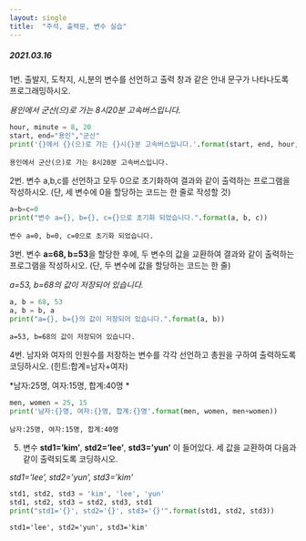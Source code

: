 ```yaml
---
layout: single
title:  "주석, 출력문, 변수 실습"
---
```


##### 2021.03.16

1번. 출발지, 도착지, 시,분의 변수를 선언하고 출력 창과 같은 안내 문구가 나타나도록 프로그래밍하시오. 

*용인에서 군산(으)로 가는 8시20분 고속버스입니다.*


```python
hour, minute = 8, 20
start, end="용인","군산"
print('{}에서 {}(으)로 가는 {}시{}분 고속버스입니다.'.format(start, end, hour,  minute)) 
```

    용인에서 군산(으)로 가는 8시20분 고속버스입니다.


2번. 변수 a,b,c를 선언하고 모두 0으로 초기화하여 결과와 같이 출력하는 프로그램을 작성하시오. (단, 세 변수에 0을 할당하는 코드는 한 줄로 작성할 것)


```python
a=b=c=0
print("변수 a={}, b={}, c={}으로 초기화 되었습니다.".format(a, b, c)) 
```

    변수 a=0, b=0, c=0으로 초기화 되었습니다.


3번. 변수 **a=68, b=53**을 할당한 후에, 두 변수의 값을 교환하여 결과와 같이 출력하는 프로그램을 작성하시오. (단, 두 변수에 값을 할당하는 코드는 한 줄)

*a=53, b=68의 값이 저장되어 있습니다.*

```python
a, b = 68, 53 
a, b = b, a 
print("a={}, b={}의 값이 저장되어 있습니다.".format(a, b)) 
```

    a=53, b=68의 값이 저장되어 있습니다.


4번. 남자와 여자의 인원수를 저장하는 변수를 각각 선언하고 총원을 구하여 출력하도록 코딩하시오.
(힌트:합계=남자+여자) 

*남자:25명, 여자:15명, 합계:40명 *


```python
men, women = 25, 15
print('남자:{}명, 여자:{}명, 합계:{}명'.format(men, women, men+women))
```

    남자:25명, 여자:15명, 합계:40명


5. 변수 **std1=’kim’**, **std2=’lee’**, **std3=’yun’** 이 들어있다. 세 값을 교환하여 다음과 같이 출력되도록 코딩하시오.

*std1=’lee’, std2=’yun’, std3=’kim’*


```python
std1, std2, std3 = 'kim', 'lee', 'yun'
std1, std2, std3 = std2, std3, std1
print("std1='{}', std2='{}', std3='{}'".format(std1, std2, std3))
```

    std1='lee', std2='yun', std3='kim'

